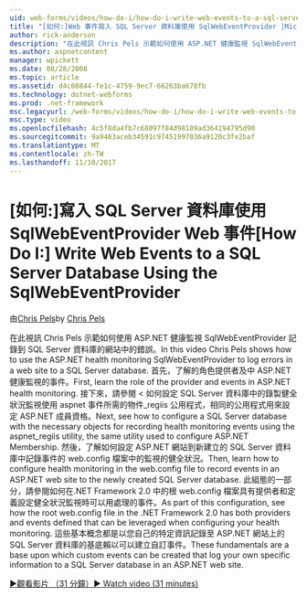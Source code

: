 ```yaml
---
uid: web-forms/videos/how-do-i/how-do-i-write-web-events-to-a-sql-server-database-using-the-sqlwebeventprovider
title: "[如何:]Web 事件寫入 SQL Server 資料庫使用 SqlWebEventProvider |Microsoft 文件"
author: rick-anderson
description: "在此視訊 Chris Pels 示範如何使用 ASP.NET 健康監視 SqlWebEventProvider 記錄到 SQL Server 資料庫的網站中的錯誤。 第一個、 上清除..."
ms.author: aspnetcontent
manager: wpickett
ms.date: 08/28/2008
ms.topic: article
ms.assetid: d4c08844-fe1c-4759-9ec7-66263ba678fb
ms.technology: dotnet-webforms
ms.prod: .net-framework
msc.legacyurl: /web-forms/videos/how-do-i/how-do-i-write-web-events-to-a-sql-server-database-using-the-sqlwebeventprovider
msc.type: video
ms.openlocfilehash: 4c5f8da4fb7c68097f84d98189ad364194795d90
ms.sourcegitcommit: 9a9483aceb34591c97451997036a9120c3fe2baf
ms.translationtype: MT
ms.contentlocale: zh-TW
ms.lasthandoff: 11/10/2017
---
```

<a name="how-do-i-write-web-events-to-a-sql-server-database-using-the-sqlwebeventprovider"></a><span data-ttu-id="97b07-104">[如何:]寫入 SQL Server 資料庫使用 SqlWebEventProvider Web 事件</span><span class="sxs-lookup"><span data-stu-id="97b07-104">[How Do I:] Write Web Events to a SQL Server Database Using the SqlWebEventProvider</span></span>
====================
<span data-ttu-id="97b07-105">由[Chris Pels](https://twitter.com/chrispels)</span><span class="sxs-lookup"><span data-stu-id="97b07-105">by [Chris Pels](https://twitter.com/chrispels)</span></span>

<span data-ttu-id="97b07-106">在此視訊 Chris Pels 示範如何使用 ASP.NET 健康監視 SqlWebEventProvider 記錄到 SQL Server 資料庫的網站中的錯誤。</span><span class="sxs-lookup"><span data-stu-id="97b07-106">In this video Chris Pels shows how to use the ASP.NET health monitoring SqlWebEventProvider to log errors in a web site to a SQL Server database.</span></span> <span data-ttu-id="97b07-107">首先，了解的角色提供者及中 ASP.NET 健康監視的事件。</span><span class="sxs-lookup"><span data-stu-id="97b07-107">First, learn the role of the provider and events in ASP.NET health monitoring.</span></span> <span data-ttu-id="97b07-108">接下來，請參閱 < 如何設定 SQL Server 資料庫中的錄製健全狀況監視使用 aspnet 事件所需的物件\_regiis 公用程式，相同的公用程式用來設定 ASP.NET 成員資格。</span><span class="sxs-lookup"><span data-stu-id="97b07-108">Next, see how to configure a SQL Server database with the necessary objects for recording health monitoring events using the aspnet\_regiis utility, the same utility used to configure ASP.NET Membership.</span></span> <span data-ttu-id="97b07-109">然後，了解如何設定 ASP.NET 網站到新建立的 SQL Server 資料庫中記錄事件的 web.config 檔案中的監視的健全狀況。</span><span class="sxs-lookup"><span data-stu-id="97b07-109">Then, learn how to configure health monitoring in the web.config file to record events in an ASP.NET web site to the newly created SQL Server database.</span></span> <span data-ttu-id="97b07-110">此組態的一部分，請參閱如何在.NET Framework 2.0 中的根 web.config 檔案具有提供者和定義設定健全狀況監視時可以用處理的事件。</span><span class="sxs-lookup"><span data-stu-id="97b07-110">As part of this configuration, see how the root web.config file in the .NET Framework 2.0 has both providers and events defined that can be leveraged when configuring your health monitoring.</span></span> <span data-ttu-id="97b07-111">這些基本概念都是以您自己的特定資訊記錄至 ASP.NET 網站上的 SQL Server 資料庫的基底賴以可以建立自訂事件。</span><span class="sxs-lookup"><span data-stu-id="97b07-111">These fundamentals are a base upon which custom events can be created that log your own specific information to a SQL Server database in an ASP.NET web site.</span></span>

[<span data-ttu-id="97b07-112">&#9654;觀看影片 （31 分鐘）</span><span class="sxs-lookup"><span data-stu-id="97b07-112">&#9654; Watch video (31 minutes)</span></span>](https://channel9.msdn.com/Blogs/ASP-NET-Site-Videos/how-do-i-write-web-events-to-a-sql-server-database-using-the-sqlwebeventprovider)
